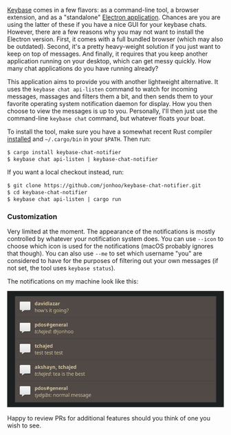 [Keybase](https://keybase.io/) comes in a few flavors: as a command-line
tool, a browser extension, and as a "standalone" [Electron
application](https://github.com/electron/electron). Chances are you are
using the latter of these if you have a nice GUI for your keybase chats.
However, there are a few reasons why you may not want to install the
Electron version. First, it comes with a full bundled browser (which may
also be outdated). Second, it's a pretty heavy-weight solution if you
just want to keep on top of messages. And finally, it requires that you
keep another application running on your desktop, which can get messy
quickly. How many chat applications do you have running already?

This application aims to provide you with another lightweight
alternative. It uses the `keybase chat api-listen` command to watch for
incoming messages, massages and filters them a bit, and then sends them
to your favorite operating system notification daemon for display. How
you then choose to view the messages is up to you. Personally, I'll then
just use the command-line `keybase chat` command, but whatever floats
your boat.

To install the tool, make sure you have a somewhat recent Rust compiler
[installed](https://www.rust-lang.org/tools/install) and `~/.cargo/bin`
in your `$PATH`. Then run:

```console
$ cargo install keybase-chat-notifier
$ keybase chat api-listen | keybase-chat-notifier
```

If you want a local checkout instead, run:

```console
$ git clone https://github.com/jonhoo/keybase-chat-notifier.git
$ cd keybase-chat-notifier
$ keybase chat api-listen | cargo run
```

### Customization

Very limited at the moment. The appearance of the notifications is
mostly controlled by whatever your notification system does. You can use
`--icon` to choose which icon is used for the notifications (macOS
probably ignores that though). You can also use `--me` to set which
username "you" are considered to have for the purposes of filtering out
your own messages (if not set, the tool uses `keybase status`).

The notifications on my machine look like this:

![Notification examples](screenshot.png)

Happy to review PRs for additional features should you think of one you
wish to see.
